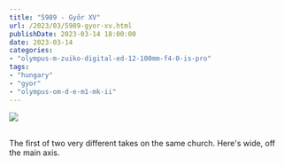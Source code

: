 ```yaml
---
title: "5989 - Győr XV"
url: /2023/03/5989-gyor-xv.html
publishDate: 2023-03-14 18:00:00
date: 2023-03-14
categories:
- "olympus-m-zuiko-digital-ed-12-100mm-f4-0-is-pro"
tags:
- "hungary"
- "gyor"
- "olympus-om-d-e-m1-mk-ii"
---
```

<div class="container">
<div class="center"><a target="_blank" href="https://d25zfm9zpd7gm5.cloudfront.net/1200x1200/2019/20191020_114922_lr.jpg"><img class="webfeedsFeaturedVisual" src="https://d25zfm9zpd7gm5.cloudfront.net/0600x0600/2019/20191020_114922_lr.jpg" /></a></div>
</div>
<br />

The first of two very different takes on the same church.
Here's wide, off the main axis.
